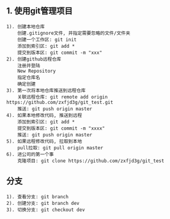 ## 1. 使用git管理项目
    1). 创建本地仓库
        创建.gitignore文件, 并指定需要忽略的文件/文件夹
        创建一个工作区: git init
        添加到索引区: git add *
        提交到版本区: git commit -m "xxx"
    2). 创建github远程仓库
        注册并登陆
        New Repository
        指定仓库名
        确定创建
    3). 第一次将本地仓库推送到远程仓库
        关联远程仓库: git remote add origin https://github.com/zxfjd3g/git_test.git
        推送: git push origin master
    4). 如果本地修改代码, 推送到远程
        添加到索引区: git add *
        提交到版本区: git commit -m "xxxx"
        推送: git push origin master
    5). 如果远程修改代码, 拉取到本地
        pull拉取: git pull origin master
    6). 进公司的第一个事
        克隆项目: git clone https://github.com/zxfjd3g/git_test
        
## 分支
    1). 查看分支: git branch
    2). 创建分支: git branch dev
    3). 切换分支: git checkout dev